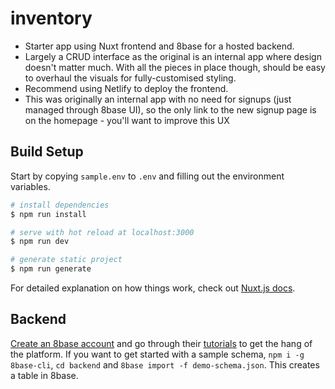 # inventory

- Starter app using Nuxt frontend and 8base for a hosted backend.
- Largely a CRUD interface as the original is an internal app where design doesn't matter much. With all the pieces in place though, should be easy to overhaul the visuals for fully-customised styling.
- Recommend using Netlify to deploy the frontend.
- This was originally an internal app with no need for signups (just managed through 8base UI), so the only link to the new signup page is on the homepage - you'll want to improve this UX

## Build Setup

Start by copying `sample.env` to `.env` and filling out the environment variables.

```bash
# install dependencies
$ npm run install

# serve with hot reload at localhost:3000
$ npm run dev

# generate static project
$ npm run generate
```

For detailed explanation on how things work, check out [Nuxt.js docs](https://nuxtjs.org).

## Backend

[Create an 8base account](https://www.8base.com/) and go through their [tutorials](https://docs.8base.com/) to get the hang of the platform.
If you want to get started with a sample schema, `npm i -g 8base-cli`, `cd backend` and `8base import -f demo-schema.json`. This creates a table in 8base.
